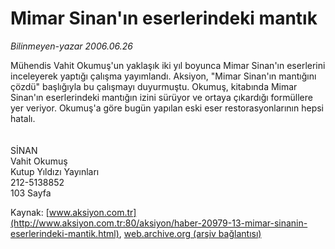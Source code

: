 # Mimar Sinan'ın eserlerindeki mantık

*Bilinmeyen-yazar 2006.06.26*

<font class="agenda2NewsSpot">
 Mühendis Vahit Okumuş'un yaklaşık iki yıl boyunca Mimar Sinan'ın eserlerini inceleyerek yaptığı çalışma yayımlandı.
</font>
<font class="newsDetail">
 Aksiyon, "Mimar Sinan'ın mantığını çözdü" başlığıyla bu çalışmayı duyurmuştu. Okumuş, kitabında Mimar Sinan'ın eserlerindeki mantığın izini sürüyor ve ortaya çıkardığı formüllere yer veriyor. Okumuş'a göre bugün yapılan eski eser restorasyonlarının hepsi hatalı.
 <br/>
 <br/>
 <br/>
 SİNAN
 <br/>
 Vahit Okumuş
 <br/>
 Kutup Yıldızı Yayınları
 <br/>
 212-5138852
 <br/>
 103 Sayfa
 <br/>
</font>

Kaynak: [www.aksiyon.com.tr](http://www.aksiyon.com.tr:80/aksiyon/haber-20979-13-mimar-sinanin-eserlerindeki-mantik.html), [web.archive.org (arşiv bağlantısı)](http://web.archive.org/web/20110213060333/http://www.aksiyon.com.tr:80/aksiyon/haber-20979-13-mimar-sinanin-eserlerindeki-mantik.html)
